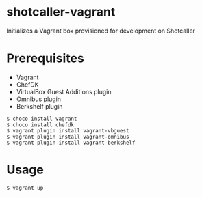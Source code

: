 # shotcaller-vagrant
Initializes a Vagrant box provisioned for development on Shotcaller


# Prerequisites

* Vagrant
* ChefDK
* VirtualBox Guest Additions plugin
* Omnibus plugin
* Berkshelf plugin

```
$ choco install vagrant
$ choco install chefdk
$ vagrant plugin install vagrant-vbguest
$ vagrant plugin install vagrant-omnibus
$ vagrant plugin install vagrant-berkshelf
```
# Usage

`$ vagrant up`


